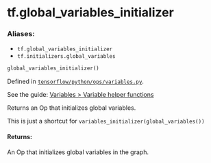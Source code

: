 <div itemscope itemtype="http://developers.google.com/ReferenceObject">
<meta itemprop="name" content="tf.global_variables_initializer" />
</div>

# tf.global_variables_initializer

### Aliases:

* `tf.global_variables_initializer`
* `tf.initializers.global_variables`

``` python
global_variables_initializer()
```



Defined in [`tensorflow/python/ops/variables.py`](https://www.tensorflow.org/code/tensorflow/python/ops/variables.py).

See the guide: [Variables > Variable helper functions](../../../api_guides/python/state_ops.md#Variable_helper_functions)

Returns an Op that initializes global variables.

This is just a shortcut for `variables_initializer(global_variables())`

#### Returns:

An Op that initializes global variables in the graph.